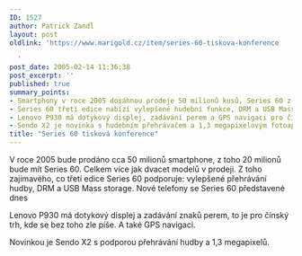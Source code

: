 ```yaml
---
ID: 1527
author: Patrick Zandl
layout: post
oldlink: 'https://www.marigold.cz/item/series-60-tiskova-konference

  '
post_date: 2005-02-14 11:36:38
post_excerpt: ''
published: true
summary_points:
- Smartphony v roce 2005 dosáhnou prodeje 50 milionů kusů, Series 60 z toho 20 milionů.
- Series 60 třetí edice nabízí vylepšené hudební funkce, DRM a USB Mass storage.
- Lenovo P930 má dotykový displej, zadávání perem a GPS navigaci pro čínský trh.
- Sendo X2 je novinka s hudebním přehrávačem a 1,3 megapixelovým fotoaparátem.
title: "Series 60 tisková konference"
---
```


<p>V roce 2005 bude prodáno cca 50 milionů smartphone, z toho 20 milionů bude mít Series 60. Celkem více jak dvacet modelů v prodeji. Z toho zajímavého, co třetí edice Series 60 podporuje: vylepšené přehrávání hudby, DRM a USB Mass storage. 
Nové telefony se Series 60 představené dnes</p>

<p>Lenovo P930 má dotykový displej a zadávání znaků perem, to je pro čínský trh, kde se bez toho zle píše. A také GPS navigaci.</p>

<p>Novinkou je Sendo X2 s podporou přehrávání hudby a 1,3 megapixelů.
</p>